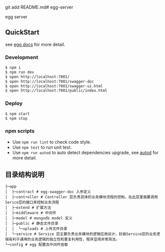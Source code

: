 git add README.md# egg-server

egg server

## QuickStart

<!-- add docs here for user -->

see [egg docs][egg] for more detail.

### Development

```bash
$ npm i
$ npm run dev
$ open http://localhost:7001/
$ open http://localhost:7001/swagger-doc
$ open http://localhost:7001/swagger-ui.html
$ open http://localhost:7001/public/index.html
```

### Deploy

```bash
$ npm start
$ npm stop
```

### npm scripts

- Use `npm run lint` to check code style.
- Use `npm test` to run unit test.
- Use `npm run autod` to auto detect dependencies upgrade, see [autod](https://www.npmjs.com/package/autod) for more detail.


[egg]: https://eggjs.org

## 目录结构说明
```
├─app
│  ├─contract # egg-swagger-doc 入参定义
│  ├─controller # Controller 层负责具体的业务模块流程的控制，在此层里面要调用Serice层的接口来控制业务流程
│  ├─extend # 扩展方法
│  ├─middleware # 中间件
│  ├─model # mongodb model 定义
│  ├─public # 静态文件目录
│  │  └─uploads # 上传文件目录
│  └─service # Service 层主要负责业务模块的逻辑应用设计，封装Service层的业务逻辑有利于通用的业务逻辑的独立性和重复利用性，程序显得非常简洁。
└─config # egg 配置及中间件挂载
```
